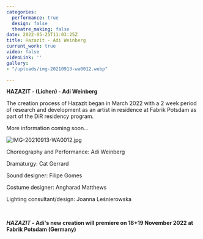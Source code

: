 ```yaml
---
categories:
  performance: true
  design: false
  theatre_making: false
date: 2022-05-25T11:03:25Z
title: Hazazit - Adi Weinberg
current_work: true
video: false
videoLink: ''
gallery:
- "/uploads/img-20210913-wa0012.webp"

---
```

**HAZAZIT - (Lichen) - Adi Weinberg**

The creation process of Hazazit began in March 2022 with a 2 week period of research and development as an artist in residence at Fabrik Potsdam as part of the DiR residency program.

More information coming soon...

![IMG-20210913-WA0012.jpg](https://static.wixstatic.com/media/284486_294589b1c5e0443385ab0b4db4d64c1e\~mv2.jpg/v1/crop/x_0,y_258,w_1536,h_1537/fill/w_274,h_274,al_c,q_80,usm_0.66_1.00_0.01,enc_auto/IMG-20210913-WA0012.jpg)

Choreography and Performance: Adi Weinberg

Dramaturgy: Cat Gerrard

Sound designer: Filipe Gomes

Costume designer: Angharad Matthews

Lighting consultant/design: Joanna Leśnierowska

​

**_HAZAZIT_ - Adi's new creation will premiere on 18+19 November 2022 at Fabrik Potsdam (Germany)**

**​**